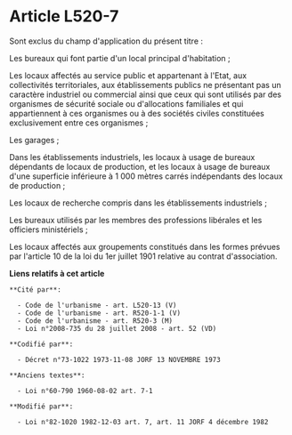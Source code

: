 # Article L520-7

Sont exclus du champ d'application du présent titre :

Les bureaux qui font partie d'un local principal d'habitation ;

Les locaux affectés au service public et appartenant à l'Etat, aux collectivités territoriales, aux établissements publics ne
présentant pas un caractère industriel ou commercial ainsi que ceux qui sont utilisés par des organismes de sécurité sociale
ou d'allocations familiales et qui appartiennent à ces organismes ou à des sociétés civiles constituées exclusivement entre
ces organismes ;

Les garages ;

Dans les établissements industriels, les locaux à usage de bureaux dépendants de locaux de production, et les locaux à usage
de bureaux d'une superficie inférieure à 1 000 mètres carrés indépendants des locaux de production ;

Les locaux de recherche compris dans les établissements industriels ;

Les bureaux utilisés par les membres des professions libérales et les officiers ministériels ;

Les locaux affectés aux groupements constitués dans les formes prévues par l'article 10 de la loi du 1er juillet 1901
relative au contrat d'association.

**Liens relatifs à cet article**

	**Cité par**:

	  - Code de l'urbanisme - art. L520-13 (V)
	  - Code de l'urbanisme - art. R520-1-1 (V)
	  - Code de l'urbanisme - art. R520-3 (M)
	  - Loi n°2008-735 du 28 juillet 2008 - art. 52 (VD)

	**Codifié par**:

	  - Décret n°73-1022 1973-11-08 JORF 13 NOVEMBRE 1973

	**Anciens textes**:

	  - Loi n°60-790 1960-08-02 art. 7-1

	**Modifié par**:

	  - Loi n°82-1020 1982-12-03 art. 7, art. 11 JORF 4 décembre 1982
